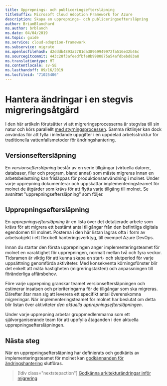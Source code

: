 ```yaml
---
title: Upprepnings- och publiceringseftersläpning
titleSuffix: Microsoft Cloud Adoption Framework for Azure
description: Skapa en upprepnings- och publiceringseftersläpning
author: BrianBlanchard
ms.author: brblanch
ms.date: 04/04/2019
ms.topic: guide
ms.service: cloud-adoption-framework
ms.subservice: migrate
ms.openlocfilehash: d2dddb4893a2781da38969949972fa516e32b46c
ms.sourcegitcommit: 443c28f3afeedfbfe8b9980875a54afdbebd83a8
ms.translationtype: MT
ms.contentlocale: sv-SE
ms.lasthandoff: 09/16/2019
ms.locfileid: "71025406"
---
```

# <a name="manage-change-in-an-incremental-migration-effort"></a>Hantera ändringar i en stegvis migreringsåtgärd

I den här artikeln förutsätter vi att migreringsprocesserna är stegvisa till sin natur och körs parallellt [med styrningsprocessen](../../../govern/index.md). Samma riktlinjer kan dock användas för att fylla i inledande uppgifter i en uppdelad arbetsstruktur för traditionella vattenfallsmetoder för ändringshantering.

## <a name="release-backlog"></a>Versionseftersläpning

En *versionseftersläpning* består av en serie tillgångar (virtuella datorer, databaser, filer och program, bland annat) som måste migreras innan en arbetsbelastning kan frisläppas för produktionsanvändning i molnet. Under varje upprepning dokumenterar och uppskattar implementeringsteamet för molnet de åtgärder som krävs för att flytta varje tillgång till molnet. Se avsnittet "upprepningseftersläpning" som följer.

## <a name="iteration-backlog"></a>Upprepningseftersläpning

En *upprepningseftersläpning* är en lista över det detaljerade arbete som krävs för att migrera ett bestämt antal tillgångar från den befintliga digitala egendomen till molnet. Posterna i den här listan lagras ofta i form av arbetsobjekt i ett flexibelt hanteringsverktyg, till exempel Azure DevOps.

Innan du startar den första upprepningen anger implementeringsteamet för molnet en varaktighet för upprepningen, normalt mellan två och fyra veckor. Tidsramen är viktig för att kunna skapa en start- och slutperiod för varje uppsättning genomförda aktiviteter. Med konsekventa körningsfönster blir det enkelt att mäta hastigheten (migreringstakten) och anpassningen till föränderliga affärsbehov.

Före varje upprepning granskar teamet versionseftersläpningen och estimerar insatsen och prioriteringarna för de tillgångar som ska migreras. Därefter åtar man sig att leverera ett specifikt antal överenskomna migreringar. När implementeringsteamet för molnet har beslutat om detta blir listan över aktiviteter *den aktuella upprepningseftersläpningen*.

Under varje upprepning arbetar gruppmedlemmarna som ett självorganiserande team för att uppfylla åtaganden i den aktuella upprepningseftersläpningen.

## <a name="next-steps"></a>Nästa steg

När en upprepningseftersläpning har definierats och godkänts av implementeringsteamet för molnet kan [godkännanden för ändringshantering](./approve.md) slutföras.

> [!div class="nextstepaction"]
> [Godkänna arkitekturändringar inför migrering](./approve.md)
